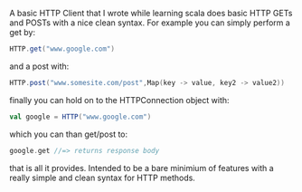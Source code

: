   A basic HTTP Client that I wrote while learning scala does basic HTTP GETs 
and POSTs with a nice clean syntax. For example you can simply perform a get 
by:

  ```scala
  HTTP.get("www.google.com")
  ```
  
  and a post with:
  
  ```scala
  HTTP.post("www.somesite.com/post",Map(key -> value, key2 -> value2))
  ```
  finally you can hold on to the HTTPConnection object with:
  
  ```scala
  val google = HTTP("www.google.com")
  ```
  which you can than get/post to:
  
  ```scala 
  google.get //=> returns response body
  ```
that is all it provides. Intended to be a bare minimium of features with a really 
simple and clean syntax for HTTP methods.
